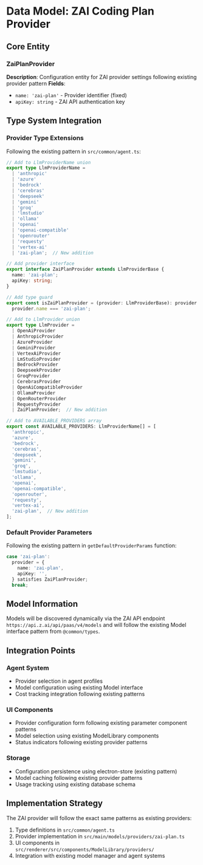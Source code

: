 # Data Model: ZAI Coding Plan Provider

## Core Entity

### ZaiPlanProvider
**Description**: Configuration entity for ZAI provider settings following existing provider pattern
**Fields**:
- `name: 'zai-plan'` - Provider identifier (fixed)
- `apiKey: string` - ZAI API authentication key

## Type System Integration

### Provider Type Extensions
Following the existing pattern in `src/common/agent.ts`:

```typescript
// Add to LlmProviderName union
export type LlmProviderName =
  | 'anthropic'
  | 'azure'
  | 'bedrock'
  | 'cerebras'
  | 'deepseek'
  | 'gemini'
  | 'groq'
  | 'lmstudio'
  | 'ollama'
  | 'openai'
  | 'openai-compatible'
  | 'openrouter'
  | 'requesty'
  | 'vertex-ai'
  | 'zai-plan';  // New addition

// Add provider interface
export interface ZaiPlanProvider extends LlmProviderBase {
  name: 'zai-plan';
  apiKey: string;
}

// Add type guard
export const isZaiPlanProvider = (provider: LlmProviderBase): provider is ZaiPlanProvider => 
  provider.name === 'zai-plan';

// Add to LlmProvider union
export type LlmProvider =
  | OpenAiProvider
  | AnthropicProvider
  | AzureProvider
  | GeminiProvider
  | VertexAiProvider
  | LmStudioProvider
  | BedrockProvider
  | DeepseekProvider
  | GroqProvider
  | CerebrasProvider
  | OpenAiCompatibleProvider
  | OllamaProvider
  | OpenRouterProvider
  | RequestyProvider
  | ZaiPlanProvider;  // New addition

// Add to AVAILABLE_PROVIDERS array
export const AVAILABLE_PROVIDERS: LlmProviderName[] = [
  'anthropic',
  'azure',
  'bedrock',
  'cerebras',
  'deepseek',
  'gemini',
  'groq',
  'lmstudio',
  'ollama',
  'openai',
  'openai-compatible',
  'openrouter',
  'requesty',
  'vertex-ai',
  'zai-plan',  // New addition
];
```

### Default Provider Parameters
Following the existing pattern in `getDefaultProviderParams` function:

```typescript
case 'zai-plan':
  provider = {
    name: 'zai-plan',
    apiKey: '',
  } satisfies ZaiPlanProvider;
  break;
```

## Model Information
Models will be discovered dynamically via the ZAI API endpoint `https://api.z.ai/api/paas/v4/models` and will follow the existing Model interface pattern from `@common/types`.

## Integration Points

### Agent System
- Provider selection in agent profiles
- Model configuration using existing Model interface
- Cost tracking integration following existing patterns

### UI Components
- Provider configuration form following existing parameter component patterns
- Model selection using existing ModelLibrary components
- Status indicators following existing provider patterns

### Storage
- Configuration persistence using electron-store (existing pattern)
- Model caching following existing provider patterns
- Usage tracking using existing database schema

## Implementation Strategy

The ZAI provider will follow the exact same patterns as existing providers:
1. Type definitions in `src/common/agent.ts`
2. Provider implementation in `src/main/models/providers/zai-plan.ts`
3. UI components in `src/renderer/src/components/ModelLibrary/providers/`
4. Integration with existing model manager and agent systems